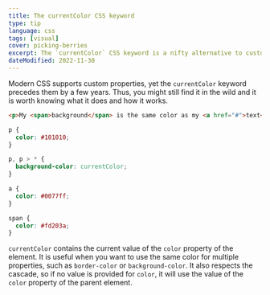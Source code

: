 ```yaml
---
title: The currentColor CSS keyword
type: tip
language: css
tags: [visual]
cover: picking-berries
excerpt: The `currentColor` CSS keyword is a nifty alternative to custom properties for simple use cases.
dateModified: 2022-11-30
---
```


Modern CSS supports custom properties, yet the `currentColor` keyword precedes them by a few years. Thus, you might still find it in the wild and it is worth knowing what it does and how it works.

```html
<p>My <span>background</span> is the same color as my <a href="#">text</a>.</p>
```

```css
p {
  color: #101010;
}

p, p > * {
  background-color: currentColor;
}

a {
  color: #0077ff;
}

span {
  color: #fd203a;
}
```

`currentColor` contains the current value of the `color` property of the element. It is useful when you want to use the same color for multiple properties, such as `border-color` or `background-color`. It also respects the cascade, so if no value is provided for `color`, it will use the value of the `color` property of the parent element.
